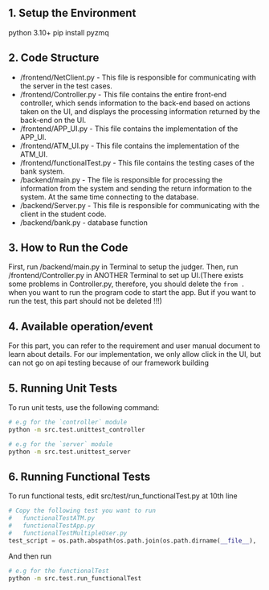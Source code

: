 ## 1. Setup the Environment 
python 3.10+
pip install pyzmq

## 2. Code Structure

- /frontend/NetClient.py - This file is responsible for communicating with the server in the test cases.
- /frontend/Controller.py - This file contains the entire front-end controller, which sends information to the back-end based on actions taken on the UI, and displays the processing information returned by the back-end on the UI.
- /frontend/APP_UI.py - This file contains the implementation of the APP_UI.
- /frontend/ATM_UI.py - This file contains the implementation of the ATM_UI.
- /frontend/functionalTest.py - This file contains the testing cases of the bank system.
- /backend/main.py - The file is responsible for processing the information from the system and sending the return information  to the system. At the same time connecting to the database.
- /backend/Server.py - This file is responsible for communicating with the client in the student code.
- /backend/bank.py - database function

## 3. How to Run the Code

First, run /backend/main.py in Terminal to setup the judger.
Then, run /frontend/Controller.py in ANOTHER Terminal to set up UI.(There exists some problems in Controller.py, therefore, you should delete the `from . ` when you want to run the program code to start the app. But if you want to run the test, this part should not be deleted !!!)

## 4. Available operation/event
  For this part, you can refer to the requirement and user manual document to learn about details.
  For our implementation, we only allow click in the UI, but can not go on api testing because of our framework building

## 5. Running Unit Tests

To run unit tests, use the following command:

```bash
# e.g for the `controller` module
python -m src.test.unittest_controller
```
```bash
# e.g for the `server` module
python -m src.test.unittest_server
```


## 6. Running Functional Tests

To run functional tests, edit src/test/run_functionalTest.py at 10th line
```python
# Copy the following test you want to run
#   functionalTestATM.py
#   functionalTestApp.py
#   functionalTestMultipleUser.py
test_script = os.path.abspath(os.path.join(os.path.dirname(__file__), 'functionalTestMultipleUser.py'))

```
And then run
```bash
# e.g for the functionalTest
python -m src.test.run_functionalTest
```